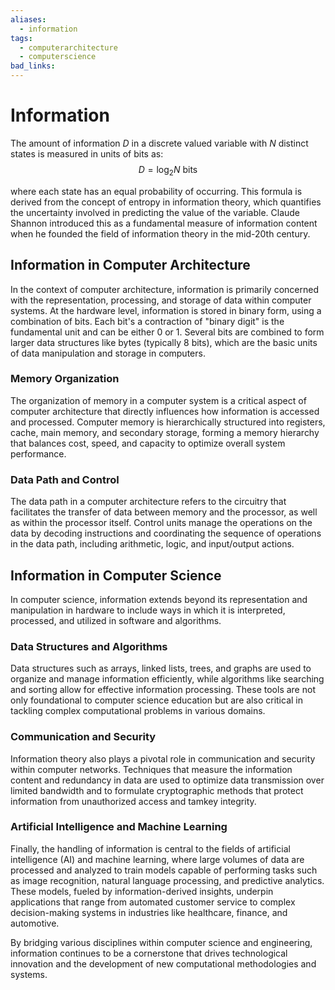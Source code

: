 ```yaml
---
aliases:
  - information
tags:
  - computerarchitecture
  - computerscience
bad_links:
---
```

# Information

The amount of information $D$ in a discrete valued variable with $N$ distinct states is measured in units of bits as:
$$
D = \text{log}_2 N \text{ bits}
$$

where each state has an equal probability of occurring. This formula is derived from the concept of entropy in information theory, which quantifies the uncertainty involved in predicting the value of the variable. Claude Shannon introduced this as a fundamental measure of information content when he founded the field of information theory in the mid-20th century.

## Information in Computer Architecture

In the context of computer architecture, information is primarily concerned with the representation, processing, and storage of data within computer systems. At the hardware level, information is stored in binary form, using a combination of bits. Each bit's a contraction of "binary digit" is the fundamental unit and can be either 0 or 1. Several bits are combined to form larger data structures like bytes (typically 8 bits), which are the basic units of data manipulation and storage in computers.

### Memory Organization

The organization of memory in a computer system is a critical aspect of computer architecture that directly influences how information is accessed and processed. Computer memory is hierarchically structured into registers, cache, main memory, and secondary storage, forming a memory hierarchy that balances cost, speed, and capacity to optimize overall system performance.

### Data Path and Control

The data path in a computer architecture refers to the circuitry that facilitates the transfer of data between memory and the processor, as well as within the processor itself. Control units manage the operations on the data by decoding instructions and coordinating the sequence of operations in the data path, including arithmetic, logic, and input/output actions.

## Information in Computer Science

In computer science, information extends beyond its representation and manipulation in hardware to include ways in which it is interpreted, processed, and utilized in software and algorithms.

### Data Structures and Algorithms

Data structures such as arrays, linked lists, trees, and graphs are used to organize and manage information efficiently, while algorithms like searching and sorting allow for effective information processing. These tools are not only foundational to computer science education but are also critical in tackling complex computational problems in various domains.

### Communication and Security

Information theory also plays a pivotal role in communication and security within computer networks. Techniques that measure the information content and redundancy in data are used to optimize data transmission over limited bandwidth and to formulate cryptographic methods that protect information from unauthorized access and tamkey integrity.

### Artificial Intelligence and Machine Learning

Finally, the handling of information is central to the fields of artificial intelligence (AI) and machine learning, where large volumes of data are processed and analyzed to train models capable of performing tasks such as image recognition, natural language processing, and predictive analytics. These models, fueled by information-derived insights, underpin applications that range from automated customer service to complex decision-making systems in industries like healthcare, finance, and automotive.

By bridging various disciplines within computer science and engineering, information continues to be a cornerstone that drives technological innovation and the development of new computational methodologies and systems.